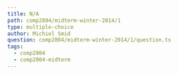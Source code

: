 ```yaml
---
title: N/A
path: comp2804/midterm-winter-2014/1
type: multiple-choice
author: Michiel Smid
question: comp2804/midterm-winter-2014/1/question.ts
tags:
  - comp2804
  - comp2804-midterm
---
```

